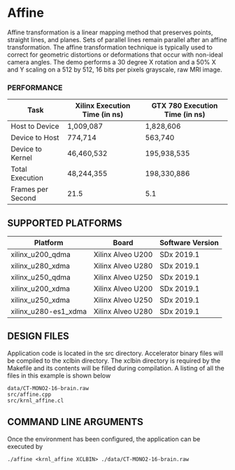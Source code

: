 Affine
======================

Affine transformation is a linear mapping method that preserves points, straight lines, and planes. Sets of parallel lines remain parallel after an affine transformation. The affine transformation technique is typically used to correct for geometric distortions or deformations that occur with non-ideal camera angles. The demo performs a 30 degree X rotation and a 50% X and Y scaling on a 512 by 512, 16 bits per pixels grayscale, raw MRI image.

### PERFORMANCE
Task|Xilinx Execution Time (in ns)|GTX 780 Execution Time (in ns)
-----|-----|-----
Host to Device|1,009,087|1,828,606
Device to Host|774,714|563,740
Device to Kernel|46,460,532|195,938,535
Total Execution|48,244,355|198,330,886
Frames per Second|21.5|5.1
## SUPPORTED PLATFORMS
Platform | Board             | Software Version
---------|-------------------|-----------------
xilinx_u200_qdma|Xilinx Alveo U200|SDx 2019.1
xilinx_u280_xdma|Xilinx Alveo U280|SDx 2019.1
xilinx_u250_qdma|Xilinx Alveo U250|SDx 2019.1
xilinx_u200_xdma|Xilinx Alveo U200|SDx 2019.1
xilinx_u250_xdma|Xilinx Alveo U250|SDx 2019.1
xilinx_u280-es1_xdma|Xilinx Alveo U280|SDx 2019.1


##  DESIGN FILES
Application code is located in the src directory. Accelerator binary files will be compiled to the xclbin directory. The xclbin directory is required by the Makefile and its contents will be filled during compilation. A listing of all the files in this example is shown below

```
data/CT-MONO2-16-brain.raw
src/affine.cpp
src/krnl_affine.cl
```

##  COMMAND LINE ARGUMENTS
Once the environment has been configured, the application can be executed by
```
./affine <krnl_affine XCLBIN> ./data/CT-MONO2-16-brain.raw
```

